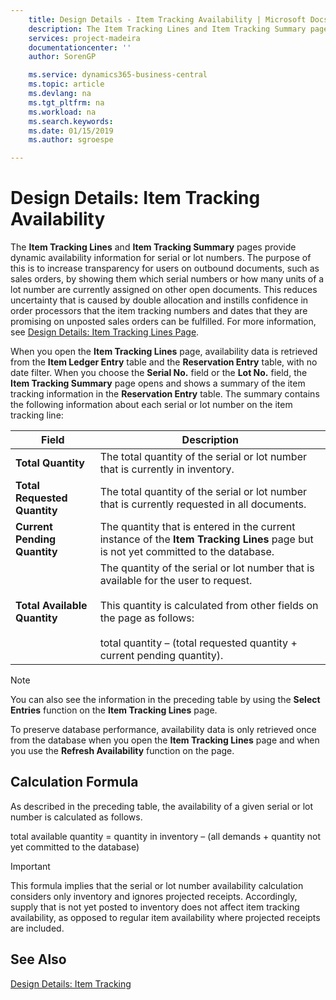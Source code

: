 ```yaml
---
    title: Design Details - Item Tracking Availability | Microsoft Docs
    description: The Item Tracking Lines and Item Tracking Summary pages provide dynamic availability information for serial or lot numbers. The purpose of this is to increase transparency for users on outbound documents, such as sales orders, by showing them which serial numbers or how many units of a lot number are currently assigned on other open documents.
    services: project-madeira
    documentationcenter: ''
    author: SorenGP

    ms.service: dynamics365-business-central
    ms.topic: article
    ms.devlang: na
    ms.tgt_pltfrm: na
    ms.workload: na
    ms.search.keywords:
    ms.date: 01/15/2019
    ms.author: sgroespe

---
```

# Design Details: Item Tracking Availability
The **Item Tracking Lines** and **Item Tracking Summary** pages provide dynamic availability information for serial or lot numbers. The purpose of this is to increase transparency for users on outbound documents, such as sales orders, by showing them which serial numbers or how many units of a lot number are currently assigned on other open documents. This reduces uncertainty that is caused by double allocation and instills confidence in order processors that the item tracking numbers and dates that they are promising on unposted sales orders can be fulfilled. For more information, see [Design Details: Item Tracking Lines Page](design-details-item-tracking-lines-window.md).  

 When you open the **Item Tracking Lines** page, availability data is retrieved from the **Item Ledger Entry** table and the **Reservation Entry** table, with no date filter. When you choose the **Serial No.** field or the **Lot No.** field, the **Item Tracking Summary** page opens and shows a summary of the item tracking information in the **Reservation Entry** table. The summary contains the following information about each serial or lot number on the item tracking line:  

|Field|Description|  
|---------------------------------|---------------------------------------|  
|**Total Quantity**|The total quantity of the serial or lot number that is currently in inventory.|  
|**Total Requested Quantity**|The total quantity of the serial or lot number that is currently requested in all documents.|  
|**Current Pending Quantity**|The quantity that is entered in the current instance of the **Item Tracking Lines** page but is not yet committed to the database.|  
|**Total Available Quantity**|The quantity of the serial or lot number that is available for the user to request.<br /><br /> This quantity is calculated from other fields on the page as follows:<br /><br /> total quantity – (total requested quantity + current pending quantity).|  

> [!NOTE]  
>  You can also see the information in the preceding table by using the **Select Entries** function on the **Item Tracking Lines** page.  

 To preserve database performance, availability data is only retrieved once from the database when you open the **Item Tracking Lines** page and when you use the **Refresh Availability** function on the page.  

## Calculation Formula  
 As described in the preceding table, the availability of a given serial or lot number is calculated as follows.  

 total available quantity = quantity in inventory – (all demands + quantity not yet committed to the database)  

> [!IMPORTANT]  
>  This formula implies that the serial or lot number availability calculation considers only inventory and ignores projected receipts. Accordingly, supply that is not yet posted to inventory does not affect item tracking availability, as opposed to regular item availability where projected receipts are included.  

## See Also  
 [Design Details: Item Tracking](design-details-item-tracking.md)
